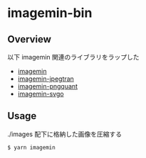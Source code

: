 # imagemin-bin

## Overview
以下 imagemin 関連のライブラリをラップした

- [imagemin](https://github.com/imagemin/imagemin)
- [imagemin-jpegtran](https://github.com/imagemin/imagemin-jpegtran)
- [imagemin-pngquant](https://github.com/imagemin/imagemin-pngquant)
- [imagemin-svgo](https://github.com/imagemin/imagemin-svgo)

## Usage
./images 配下に格納した画像を圧縮する

```
$ yarn imagemin
```
